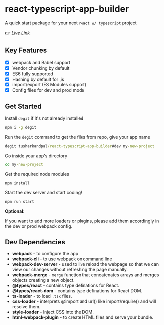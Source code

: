 # react-typescript-app-builder

A quick start package for your next `react w/ typescript` project

👉 [_Live Link_](https://react-typescript-app-builder.netlify.app/)

## Key Features

- [x] webpack and Babel support
- [x] Vendor chunking by default
- [x] ES6 fully supported
- [x] Hashing by default for .js
- [x] import/export (ES Modules support)
- [x] Config files for dev and prod mode

## Get Started

Install `degit` if it's not already installed

```cmd
npm i -g degit
```

Run the `degit` command to get the files from repo, give your app name

```cmd
degit tusharkandpal/react-typescript-app-builder#dev my-new-project
```

Go inside your app's directory

```cmd
cd my-new-project
```

Get the required node modules

```cmd
npm install
```

Start the dev server and start coding!

```cmd
npm run start
```

**Optional**:

If you want to add more loaders or plugins, please add them accordingly in the dev or prod webpack config.

## Dev Dependencies

- **webpack** - to configure the app
- **webpack-cli** - to use webpack on command line
- **webpack-dev-server** - used to live reload the webpage so that we can view our changes without refreshing the page manually.
- **webpack-merge** - `merge` function that concatenates arrays and merges objects creating a new object.
- **@types/react** - contains type definations for React.
- **@types/react-dom** - contains type definations for React DOM.
- **ts-loader** - to load `.tsx` files.
- **css-loader** - interprets @import and url() like import/require() and will resolve them.
- **style-loader** - Inject CSS into the DOM.
- **html-webpack-plugin** - to create HTML files and serve your bundle.


